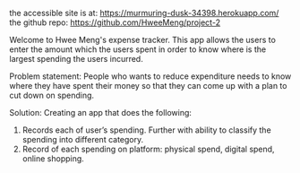 the accessible site is at: https://murmuring-dusk-34398.herokuapp.com/
the github repo: https://github.com/HweeMeng/project-2

Welcome to Hwee Meng's expense tracker.
This app allows the users to enter the amount which the users spent in order to know where is the largest spending the users incurred.

Problem statement:
People who wants to reduce expenditure needs to know where they have spent their money so that they can come up with a plan to cut down on spending.

Solution:
Creating an app that does the following:
1.	Records each of user’s  spending. Further with ability to classify the spending into different category.
2.	Record of each spending on platform: physical spend, digital spend, online shopping.